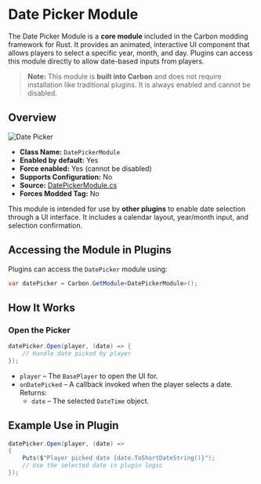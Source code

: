 # Date Picker Module

The Date Picker Module is a **core module** included in the Carbon modding framework for Rust. It provides an animated, interactive UI component that allows players to select a specific year, month, and day. Plugins can access this module directly to allow date-based inputs from players.

> **Note:** This module is **built into Carbon** and does not require installation like traditional plugins. It is always enabled and cannot be disabled.


## Overview
![Date Picker](/misc/datepicker_a.webp)

- **Class Name:** `DatePickerModule`
- **Enabled by default:** Yes
- **Force enabled:** Yes (cannot be disabled)
- **Supports Configuration:** No
- **Source:** [DatePickerModule.cs](https://github.com/CarbonCommunity/Carbon.Common/blob/develop/src/Carbon/Modules/DatePickerModule/DatePickerModule.cs)
- **Forces Modded Tag:** No

This module is intended for use by **other plugins** to enable date selection through a UI interface. It includes a calendar layout, year/month input, and selection confirmation.

## Accessing the Module in Plugins

Plugins can access the `DatePicker` module using:

```csharp
var datePicker = Carbon.GetModule<DatePickerModule>();
```

## How It Works

### Open the Picker

```csharp
datePicker.Open(player, (date) => {
    // Handle date picked by player
});
```

- `player` – The `BasePlayer` to open the UI for.
- `onDatePicked` – A callback invoked when the player selects a date. Returns:
  - `date` – The selected `DateTime` object.


## Example Use in Plugin

```csharp
datePicker.Open(player, (date) =>
{
    Puts($"Player picked date {date.ToShortDateString()}");
    // Use the selected date in plugin logic
});
```
